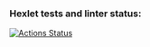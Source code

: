 ### Hexlet tests and linter status:
[![Actions Status](https://github.com/shum00shum/qa-engineer-project-85/workflows/hexlet-check/badge.svg)](https://github.com/shum00shum/qa-engineer-project-85/actions)